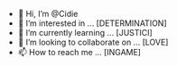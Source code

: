 - 👋 Hi, I’m @Cidie
- 👀 I’m interested in ... [DETERMINATION]
- 🌱 I’m currently learning ... [JUSTICI]
- 💞️ I’m looking to collaborate on ... [LOVE]
- 📫 How to reach me ... [INGAME]

<!---
Cidie/Cidie is a ✨ special ✨ repository because its `README.md` (this file) appears on your GitHub profile.
You can click the Preview link to take a look at your changes.
--->
